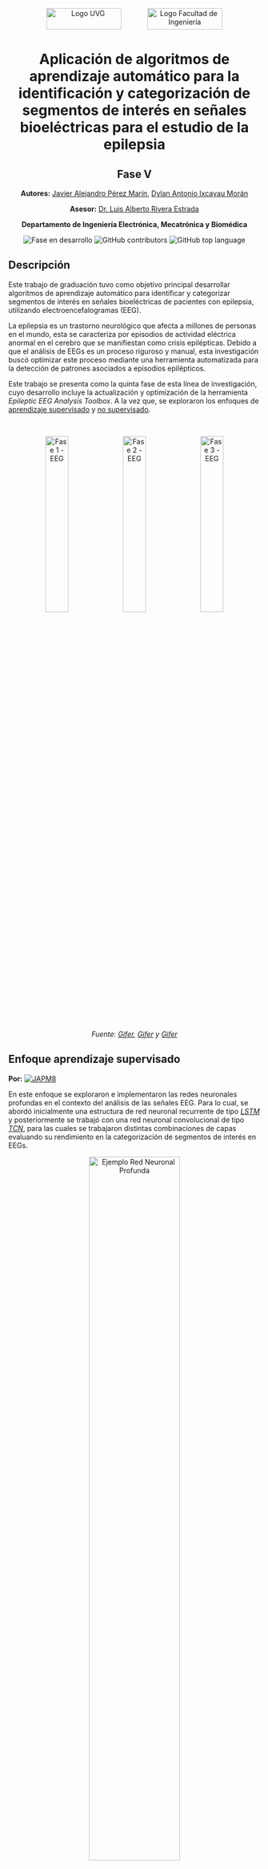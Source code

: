 <p align="center">
  <img src="https://res.cloudinary.com/webuvg/image/upload/f_auto,q_auto,w_169,c_scale,fl_lossy,dpr_0.90/v1641327930/WEB/Nosotros/Imagen%20Institucional/Logotipo%20UVG/Logotipo%20UVG/logotipo-uvg_thumb2x.jpg" alt="Logo UVG" width="150" height="43"/>
  &nbsp;&nbsp;&nbsp;&nbsp;&nbsp;&nbsp;&nbsp;&nbsp;&nbsp;&nbsp;&nbsp;
  <img src="https://encrypted-tbn2.gstatic.com/images?q=tbn:ANd9GcRotDGBXGiNzq-fq9I0_sjAT2RLeqjDtCuK_ChIFjFW7ZdjVP9H" alt="Logo Facultad de Ingeniería" width="150" height="43"/>
</p>

<h1 align="center">Aplicación de algoritmos de aprendizaje automático para la identificación y categorización de segmentos de interés en señales bioeléctricas para el estudio de la epilepsia</h1>

<h2 align="center">Fase V</h2>

<p align="center"><strong>Autores:</strong> <a href="mailto:per20183@uvg.edu.gt" target="_blank">Javier Alejandro Pérez Marín</a>, <a href="mailto:ixc18486@uvg.edu.gt" target="_blank">Dylan Antonio Ixcayau Morán</a></p>

<p align="center"><strong>Asesor:</strong> <a href="mailto:larivera@uvg.edu.gt" target="_blank">Dr. Luis Alberto Rivera Estrada</a></p>

<p align="center"><strong>Departamento de Ingeniería Electrónica, Mecatrónica y Biomédica</strong></p>

<p align="center">
  <img src="https://img.shields.io/badge/STATUS-EN_DESARROLLO-green" alt="Fase en desarrollo"/>
  <img src="https://img.shields.io/github/contributors/japm8/Herramienta" alt="GitHub contributors"/>
  <img src="https://img.shields.io/github/languages/top/japm8/Herramienta" alt="GitHub top language" >
 </p>

## **Descripción**

Este trabajo de graduación tuvo como objetivo principal desarrollar algoritmos de aprendizaje automático para identificar y categorizar segmentos de interés en señales bioeléctricas de pacientes con epilepsia, utilizando electroencefalogramas (EEG). 

La epilepsia es un trastorno neurológico que afecta a millones de personas en el mundo, esta se caracteriza por episodios de actividad eléctrica anormal en el cerebro que se manifiestan como crisis epilépticas. Debido a que el análisis de EEGs es un proceso riguroso y manual, esta investigación buscó optimizar este proceso mediante una herramienta automatizada para la detección de patrones asociados a episodios epilépticos.

Este trabajo se presenta como la quinta fase de esta línea de investigación, cuyo desarrollo incluye la actualización y optimización de la herramienta *Epileptic EEG Analysis Toolbox*. A la vez que, se exploraron los enfoques de [aprendizaje supervisado](#Enfoque-aprendizaje-supervisado) y [no supervisado](#Enfoque-aprendizaje-no-supervisado).

<br>

<p align="center">
  <img src="https://i.gifer.com/3YB1.gif" alt="Fase 1 - EEG" width="30%"/>
  <img src="https://i.gifer.com/9P8h.gif" alt="Fase 2 - EEG" width="30%"/>
  <img src="https://i.gifer.com/origin/bb/bb3c10a9aebc133d55b8ae9d76abe825.gif" alt="Fase 3 - EEG" width="30%"/>
</p>

<p align="center"><i>Fuente: <a href="https://i.gifer.com/3YB1.gif" target="_blank">Gifer</a>, <a href="https://i.gifer.com/9P8h.gif" target="_blank">Gifer</a> y <a href="https://i.gifer.com/origin/bb/bb3c10a9aebc133d55b8ae9d76abe825.gif" target="_blank">Gifer</a></i></p>

<h2>Enfoque aprendizaje supervisado</h2>
<p><strong>Por:</strong> <a href="https://github.com/JAPM8" target="_blank">
  <img src="https://img.shields.io/badge/JAPM8-a?style=social&logo=github" alt="JAPM8"/>
</a></p>

En este enfoque se exploraron e implementaron las redes neuronales profundas en 
el contexto del análisis de las señales EEG. Para lo cual, se abordó inicialmente 
una estructura de red neuronal recurrente de tipo *[LSTM](https://colah.github.io/posts/2015-08-Understanding-LSTMs/)* 
y posteriormente se trabajó con una red neuronal convolucional de tipo *[TCN](https://dida.do/blog/temporal-convolutional-networks-for-sequence-modeling)*, 
para las cuales se trabajaron distintas combinaciones de capas evaluando su rendimiento en la categorización de segmentos de interés en EEGs.

<p align="center">
  <img src="https://miro.medium.com/max/3840/1*v0ng9VkbuTu6ey9v8S3VDw.gif" alt="Ejemplo Red Neuronal Profunda" width="60%"/>
</p>

<p align="center"><i>Fuente: <a href="https://medium.com/analytics-vidhya/what-are-convolution-neural-networks-10-points-9d6d24086098" target="_blank">Sarkar, Ayantika </a></i></p>

Uno de los principales desafíos para la implementación de estas estructuras de red era la disponibilidad de datos. 
Por ello, se gestionó el acceso a la base de datos del *[Temple University Hospital (TUH)](https://isip.piconepress.com/projects/nedc/html/tuh_eeg/)*, 
uno de los repositorios de EEGs más grandes disponibles públicamente. Esta fuente de datos fue clave para el desarrollo de esta quinta fase y establece 
una base sólida para continuar reforzando los modelos de clasificación de eventos epilépticos, además de abrir la puerta a nuevas exploraciones de algoritmos de aprendizaje de máquina.

### No olvides revisar :nerd_face: :
- [Extracción Señales Base de Datos TUH](App%20Designer/Prototipo_Data_TUH.m): Este contiene distintos métodos para una lectura eficiente de estudios del corpus SEIZ de base de datos de TUH.
- [Estadísticas Base de Datos TUH](App%20Designer/Stats_DataTUHSEIZ.m): Este permite la extracción de estadísticas para el corpus SEIZ de la base de datos de TUH.
- [Redes RNN](App%20Designer/Desarrollo_Redes_RNN.m): Este contiene las variantes de RNN trabajadas y su implementación en `MATLAB`.
- [Redes CNN](App%20Designer/Desarrollo_Redes_CNN.m): Este contiene las variantes de CNN trabajadas y su implementación en `MATLAB`.
- [Función de lectura openedf](): Esta permite la lectura de archivos `.edf` dándoles formato para ser analizados con la herramienta *Epileptic EEG Analysis Toolbox*.
- [Epileptic EEG Analysis Toolbox](https://github.com/JAPM8/Herramienta/tree/main/App%20Designer): Este carpeta contiene los archivos necesarios para la herramienta diseñada
a lo largo de las últimas cinco fases.

**Dudas, comentarios o sugerencias:** :e-mail:[per20183@uvg.edu.gt](mailto:per20183@uvg.edu.gt)

<h2>Enfoque aprendizaje no supervisado</h2>
<p><strong>Por:</strong> <a href="https://github.com/DAIMUVG" target="_blank">
  <img src="https://img.shields.io/badge/DAIMUVG-a?style=social&logo=github" alt="DAIMUVG"/>
</a></p>
